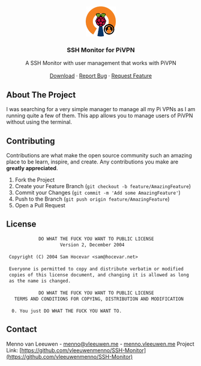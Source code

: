 <!--
*** Thanks for checking out this README Template. If you have a suggestion that would
*** make this better, please fork the repo and create a pull request or simply open
*** an issue with the tag "enhancement".
*** Thanks again! Now go create something AMAZING! :D
-->

<!-- PROJECT SHIELDS -->
<!--
*** I'm using markdown "reference style" links for readability.
*** Reference links are enclosed in brackets [ ] instead of parentheses ( ).
*** See the bottom of this document for the declaration of the reference variables
*** for contributors-url, forks-url, etc. This is an optional, concise syntax you may use.
*** https://www.markdownguide.org/basic-syntax/#reference-style-links
-->
<!-- PROJECT LOGO -->
<br />
<p align="center">
  <a href="https://github.com/vleeuwenmenno/SSH-Monitor">
    <img src="assets/logo.png" alt="Logo" height="80">
  </a>

  <h3 align="center">SSH Monitor for PiVPN</h3>

  <p align="center">
    A SSH Monitor with user management that works with PiVPN
    <br />
    <br />
    <a href="https://github.com/vleeuwenmenno/SSH-Monitor/releases">Download</a>
    ·
    <a href="https://github.com/vleeuwenmenno/SSH-Monitor/issues">Report Bug</a>
    ·
    <a href="https://github.com/vleeuwenmenno/SSH-Monitor/issues">Request Feature</a>
  </p>
</p>


<!-- ABOUT THE PROJECT -->
## About The Project

I was searching for a very simple manager to manage all my Pi VPNs as I am running quite a few of them. This app allows you to manage users of PiVPN without using the terminal.

<!-- CONTRIBUTING -->
## Contributing

Contributions are what make the open source community such an amazing place to be learn, inspire, and create. Any contributions you make are **greatly appreciated**.

1. Fork the Project
2. Create your Feature Branch (`git checkout -b feature/AmazingFeature`)
3. Commit your Changes (`git commit -m 'Add some AmazingFeature'`)
4. Push to the Branch (`git push origin feature/AmazingFeature`)
5. Open a Pull Request


<!-- LICENSE -->
## License

```
            DO WHAT THE FUCK YOU WANT TO PUBLIC LICENSE
                    Version 2, December 2004

 Copyright (C) 2004 Sam Hocevar <sam@hocevar.net>

 Everyone is permitted to copy and distribute verbatim or modified
 copies of this license document, and changing it is allowed as long
 as the name is changed.

            DO WHAT THE FUCK YOU WANT TO PUBLIC LICENSE
   TERMS AND CONDITIONS FOR COPYING, DISTRIBUTION AND MODIFICATION

  0. You just DO WHAT THE FUCK YOU WANT TO.
```

<!-- CONTACT -->
## Contact

Menno van Leeuwen - menno@vleeuwen.me - [menno.vleeuwen.me](https://menno.vleeuwen.me)
Project Link: [https://github.com/vleeuwenmenno/SSH-Monitor](https://github.com/vleeuwenmenno/SSH-Monitor)
